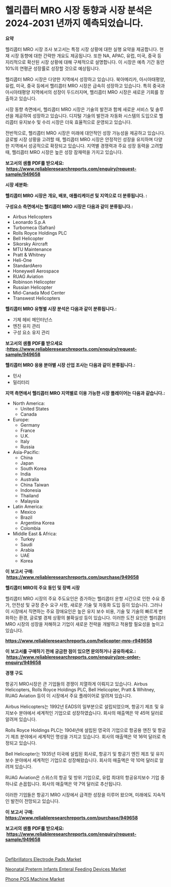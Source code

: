<p><h1>헬리콥터 MRO 시장 동향과 시장 분석은 2024-2031 년까지 예측되었습니다.</h1></p><p><strong>요약</strong></p>
<p><p>헬리콥터 MRO 시장 조사 보고서는 특정 시장 상황에 대한 실행 요약을 제공합니다. 현재 시장 동향에 대한 간략한 개요도 제공됩니다. 또한 NA, APAC, 유럽, 미국, 중국 등 지리적으로 확산된 시장 상황에 대해 구체적으로 설명합니다. 이 시장은 예측 기간 동안 10%의 연평균 성장률로 성장할 것으로 예상됩니다.</p><p>헬리콥터 MRO 시장은 다양한 지역에서 성장하고 있습니다. 북아메리카, 아시아태평양, 유럽, 미국, 중국 등에서 헬리콥터 MRO 시장은 급속히 성장하고 있습니다. 특히 중국과 아시아태평양 지역에서의 성장이 두드러지며, 헬리콥터 MRO 시장은 새로운 기회를 창출하고 있습니다.</p><p>시장 동향 측면에서, 헬리콥터 MRO 시장은 기술의 발전과 함께 새로운 서비스 및 솔루션을 제공하여 성장하고 있습니다. 디지털 기술의 발전과 자동화 시스템의 도입으로 헬리콥터 유지보수 및 수리 시장은 더욱 효율적으로 운영되고 있습니다.</p><p>전반적으로, 헬리콥터 MRO 시장은 미래에 대안적인 성장 가능성을 제공하고 있습니다. 글로벌 시장 상황을 고려할 때, 헬리콥터 MRO 시장은 안정적인 성장을 유지하며 다양한 지역에서 성공적으로 확장되고 있습니다. 지역별 경쟁력과 주요 성장 동력을 고려할 때, 헬리콥터 MRO 시장은 높은 성장 잠재력을 가지고 있습니다.</p></p>
<p><strong>보고서의 샘플 PDF를 받으세요: &nbsp;<a href="https://www.reliableresearchreports.com/enquiry/request-sample/949658">https://www.reliableresearchreports.com/enquiry/request-sample/949658</a></strong></p>
<p><strong>시장 세분화:</strong></p>
<p><strong> 헬리콥터 MRO 시장은 개요, 배포, 애플리케이션 및 지역으로 더 분류됩니다. :</strong></p>
<p><strong>구성요소 측면에서는 헬리콥터 MRO 시장은 다음과 같이 분류됩니다.:</strong></p>
<p><ul><li>Airbus Helicopters</li><li>Leonardo S.p.A</li><li>Turbomeca (Safran)</li><li>Rolls Royce Holdings PLC</li><li>Bell Helicopter</li><li>Sikorsky Aircraft</li><li>MTU Maintenance</li><li>Pratt & Whitney</li><li>Heli-One</li><li>StandardAero</li><li>Honeywell Aerospace</li><li>RUAG Aviation</li><li>Robinson Helicopter</li><li>Russian Helicopter</li><li>Mid-Canada Mod Center</li><li>Transwest Helicopters</li></ul></p>
<p><strong> 헬리콥터 MRO 유형별 시장 분석은 다음과 같이 분류됩니다.:</strong></p>
<p><ul><li>기체 헤비 메인터넌스</li><li>엔진 유지 관리</li><li>구성 요소 유지 관리</li></ul></p>
<p><strong>보고서의 샘플 PDF를 받으세요 :<a href="https://www.reliableresearchreports.com/enquiry/request-sample/949658">https://www.reliableresearchreports.com/enquiry/request-sample/949658</a></strong></p>
<p><strong> 헬리콥터 MRO 응용 분야별 시장 산업 조사는 다음과 같이 분류됩니다.:</strong></p>
<p><ul><li>민사</li><li>밀리터리</li></ul></p>
<p><strong>지역 측면에서 헬리콥터 MRO 지역별로 이용 가능한 시장 플레이어는 다음과 같습니다.:</strong></p>
<p><ul>
    <li>
        North America:
        <ul>
            <li>United States</li>
            <li>Canada</li>
        </ul>
    </li>
    <li>
        Europe:
        <ul>
            <li>Germany</li>
            <li>France</li>
            <li>U.K.</li>
            <li>Italy</li>
            <li>Russia</li>
        </ul>
    </li>
    <li>
        Asia-Pacific:
        <ul>
            <li>China</li>
            <li>Japan</li>
            <li>South Korea</li>
            <li>India</li>
            <li>Australia</li>
            <li>China Taiwan</li>
            <li>Indonesia</li>
            <li>Thailand</li>
            <li>Malaysia</li>
        </ul>
    </li>
    <li>
        Latin America:
        <ul>
            <li>Mexico</li>
            <li>Brazil</li>
            <li>Argentina Korea</li>
            <li>Colombia</li>
        </ul>
    </li>
    <li>
        Middle East & Africa:
        <ul>
            <li>Turkey</li>
            <li>Saudi</li>
            <li>Arabia</li>
            <li>UAE</li>
            <li>Korea</li>
        </ul>
    </li>
    </ul></p>
<p><strong>이 보고서 구매: &nbsp;<a href="https://www.reliableresearchreports.com/purchase/949658">https://www.reliableresearchreports.com/purchase/949658</a></strong></p>
<p><strong>헬리콥터 MRO의 주요 동인 및 장벽 시장</strong></p>
<p><p>헬리콥터 MRO 시장의 주요 주도요인은 증가하는 헬리콥터 운항 시간으로 인한 수요 증가, 안전성 및 규정 준수 요구 사항, 새로운 기술 및 자동화 도입 등이 있습니다. 그러나 이 시장에서 직면하는 주요 장애요인은 높은 유지 보수 비용, 기술 및 기술의 빠르게 변화하는 환경, 글로벌 경제 상황의 불확실성 등이 있습니다. 이러한 도전 요인은 헬리콥터 MRO 시장의 성장을 저해하고 기업이 새로운 전략을 개발하고 적용할 필요성을 높이고 있습니다.</p></p>
<p><strong><a href="https://www.reliableresearchreports.com/helicopter-mro-r949658">https://www.reliableresearchreports.com/helicopter-mro-r949658</a></strong></p>
<p><strong>이 보고서를 구매하기 전에 궁금한 점이 있으면 문의하거나 공유하세요.: &nbsp;<a href="https://www.reliableresearchreports.com/enquiry/pre-order-enquiry/949658">https://www.reliableresearchreports.com/enquiry/pre-order-enquiry/949658</a></strong></p>
<p><strong>경쟁 구도</strong></p>
<p><p>항공기 MRO시장은 큰 기업들의 경쟁이 치열하게 이뤄지고 있습니다. Airbus Helicopters, Rolls Royce Holdings PLC, Bell Helicopter, Pratt & Whitney, RUAG Aviation 등이 이 시장에서 주요 플레이어로 알려져 있습니다. </p><p>Airbus Helicopters는 1992년 EADS의 일부분으로 설립되었으며, 항공기 제조 및 유지보수 분야에서 세계적인 기업으로 성장하였습니다. 회사의 매출액은 약 45억 달러로 알려져 있습니다. </p><p>Rolls Royce Holdings PLC는 1904년에 설립된 영국의 기업으로 항공용 엔진 및 항공기 제조 분야에서 세계적인 명성을 가지고 있습니다. 회사의 매출액은 약 16억 달러로 측정되고 있습니다. </p><p>Bell Helicopter는 1935년 미국에 설립된 회사로, 항공기 및 항공기 엔진 제조 및 유지보수 분야에서 세계적인 기업으로 성장해왔습니다. 회사의 매출액은 약 10억 달러로 알려져 있습니다. </p><p>RUAG Aviation은 스위스의 항공 및 방위 기업으로, 유럽 최대의 항공유지보수 기업 중 하나로 손꼽힙니다. 회사의 매출액은 약 7억 달러로 추산됩니다. </p><p>이러한 기업들은 항공기 MRO 시장에서 급격한 성장을 이루어 왔으며, 미래에도 지속적인 발전이 전망되고 있습니다.</p></p>
<p><strong>이 보고서 구매: &nbsp; <a href="https://www.reliableresearchreports.com/purchase/949658">https://www.reliableresearchreports.com/purchase/949658</a></strong></p>
<p><strong>보고서의 샘플 PDF를 받으세요: &nbsp;<a href="https://www.reliableresearchreports.com/enquiry/request-sample/949658">https://www.reliableresearchreports.com/enquiry/request-sample/949658</a></strong><strong></strong></p>
<p>&nbsp;</p>
<p><p><a href="https://github.com/singletonthaxterkelliehr2df/Market-Research-Report-List-2/blob/main/defibrillators-electrode-pads-market.md">Defibrillators Electrode Pads Market</a></p><p><a href="https://github.com/kufem1/Market-Research-Report-List-2/blob/main/neonatal-preterm-infants-enteral-feeding-devices-market.md">Neonatal Preterm Infants Enteral Feeding Devices Market</a></p><p><a href="https://frill-swim-3cd.notion.site/Phone-POS-Machine-Market-Analysis-and-Sze-Forecasted-for-period-from-2024-to-2031-12fa2766b9964bd2b6fb90fd2439c333">Phone POS Machine Market</a></p></p>